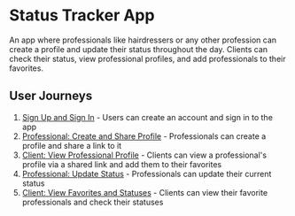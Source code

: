 # Status Tracker App

An app where professionals like hairdressers or any other profession can create a profile and update their status throughout the day. Clients can check their status, view professional profiles, and add professionals to their favorites.

## User Journeys

1. [Sign Up and Sign In](docs/journeys/sign-up-and-sign-in.md) - Users can create an account and sign in to the app
2. [Professional: Create and Share Profile](docs/journeys/professional-create-share-profile.md) - Professionals can create a profile and share a link to it
3. [Client: View Professional Profile](docs/journeys/client-view-professional-profile.md) - Clients can view a professional's profile via a shared link and add them to their favorites
4. [Professional: Update Status](docs/journeys/professional-update-status.md) - Professionals can update their current status
5. [Client: View Favorites and Statuses](docs/journeys/client-view-favorites.md) - Clients can view their favorite professionals and check their statuses